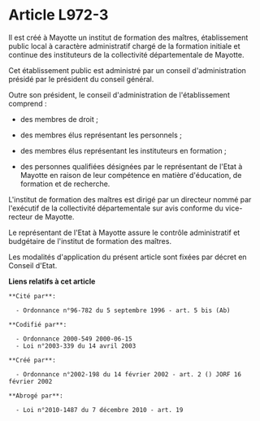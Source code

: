 # Article L972-3

Il est créé à Mayotte un institut de formation des maîtres, établissement public local à caractère administratif chargé de la
formation initiale et continue des instituteurs de la collectivité départementale de Mayotte.

Cet établissement public est administré par un conseil d'administration présidé par le président du conseil général.

Outre son président, le conseil d'administration de l'établissement comprend :

- des membres de droit ;

- des membres élus représentant les personnels ;

- des membres élus représentant les instituteurs en formation ;

- des personnes qualifiées désignées par le représentant de l'Etat à Mayotte en raison de leur compétence en matière
d'éducation, de formation et de recherche.

L'institut de formation des maîtres est dirigé par un directeur nommé par l'exécutif de la collectivité départementale sur
avis conforme du vice-recteur de Mayotte.

Le représentant de l'Etat à Mayotte assure le contrôle administratif et budgétaire de l'institut de formation des maîtres.

Les modalités d'application du présent article sont fixées par décret en Conseil d'Etat.

**Liens relatifs à cet article**

	**Cité par**:

	  - Ordonnance n°96-782 du 5 septembre 1996 - art. 5 bis (Ab)

	**Codifié par**:

	  - Ordonnance 2000-549 2000-06-15
	  - Loi n°2003-339 du 14 avril 2003

	**Créé par**:

	  - Ordonnance n°2002-198 du 14 février 2002 - art. 2 () JORF 16 février 2002

	**Abrogé par**:

	  - Loi n°2010-1487 du 7 décembre 2010 - art. 19
